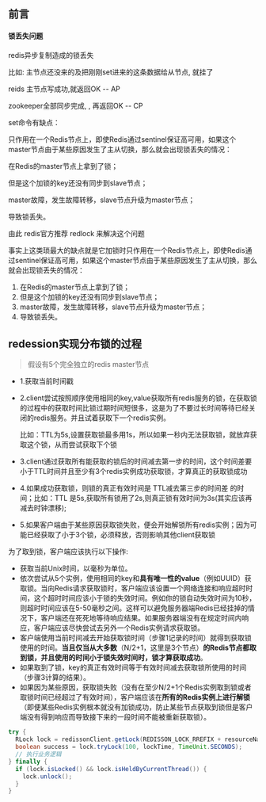 ## 前言

#### 锁丢失问题

redis异步复制造成的锁丢失

比如: 主节点还没来的及把刚刚set进来的这条数据给从节点, 就挂了

reids 主节点写成功,就返回OK -- AP

zookeeper全部同步完成, , 再返回OK -- CP



set命令有缺点：

只作用在一个Redis节点上，即使Redis通过sentinel保证高可用，如果这个master节点由于某些原因发生了主从切换，那么就会出现锁丢失的情况：

在Redis的master节点上拿到了锁；

但是这个加锁的key还没有同步到slave节点；

master故障，发生故障转移，slave节点升级为master节点；

导致锁丢失。

由此 redis官方推荐 redlock 来解决这个问题



事实上这类琐最大的缺点就是它加锁时只作用在一个Redis节点上，即使Redis通过sentinel保证高可用，如果这个master节点由于某些原因发生了主从切换，那么就会出现锁丢失的情况：

1. 在Redis的master节点上拿到了锁；
2. 但是这个加锁的key还没有同步到slave节点；
3. master故障，发生故障转移，slave节点升级为master节点；
4. 导致锁丢失。



## redession实现分布锁的过程

> 假设有5个完全独立的redis master节点

- 1.获取当前时间戳

- 2.client尝试按照顺序使用相同的key,value获取所有redis服务的锁，在获取锁的过程中的获取时间比锁过期时间短很多，这是为了不要过长时间等待已经关闭的redis服务。并且试着获取下一个redis实例。

  比如：TTL为5s,设置获取锁最多用1s，所以如果一秒内无法获取锁，就放弃获取这个锁，从而尝试获取下个锁

- 3.client通过获取所有能获取的锁后的时间减去第一步的时间，这个时间差要小于TTL时间并且至少有3个redis实例成功获取锁，才算真正的获取锁成功

- 4.如果成功获取锁，则锁的真正有效时间是 TTL减去第三步的时间差 的时间；比如：TTL 是5s,获取所有锁用了2s,则真正锁有效时间为3s(其实应该再减去时钟漂移);

- 5.如果客户端由于某些原因获取锁失败，便会开始解锁所有redis实例；因为可能已经获取了小于3个锁，必须释放，否则影响其他client获取锁



为了取到锁，客户端应该执行以下操作:

- 获取当前Unix时间，以毫秒为单位。
- 依次尝试从5个实例，使用相同的key和**具有唯一性的value**（例如UUID）获取锁。当向Redis请求获取锁时，客户端应该设置一个网络连接和响应超时时间，这个超时时间应该小于锁的失效时间。例如你的锁自动失效时间为10秒，则超时时间应该在5-50毫秒之间。这样可以避免服务器端Redis已经挂掉的情况下，客户端还在死死地等待响应结果。如果服务器端没有在规定时间内响应，客户端应该尽快尝试去另外一个Redis实例请求获取锁。
- 客户端使用当前时间减去开始获取锁时间（步骤1记录的时间）就得到获取锁使用的时间。**当且仅当从大多数**（N/2+1，这里是3个节点）**的Redis节点都取到锁，并且使用的时间小于锁失效时间时，锁才算获取成功**。
- 如果取到了锁，key的真正有效时间等于有效时间减去获取锁所使用的时间（步骤3计算的结果）。
- 如果因为某些原因，获取锁失败（没有在至少N/2+1个Redis实例取到锁或者取锁时间已经超过了有效时间），客户端应该在**所有的Redis实例上进行解锁**（即便某些Redis实例根本就没有加锁成功，防止某些节点获取到锁但是客户端没有得到响应而导致接下来的一段时间不能被重新获取锁）。





```java
try {
  RLock lock = redissonClient.getLock(REDISSON_LOCK_RREFIX + resourceName);
  boolean success = lock.tryLock(100, lockTime, TimeUnit.SECONDS);
  // 执行业务逻辑
} finally {
  if (lock.isLocked() && lock.isHeldByCurrentThread()) {
    lock.unlock();
  }
}


```



































